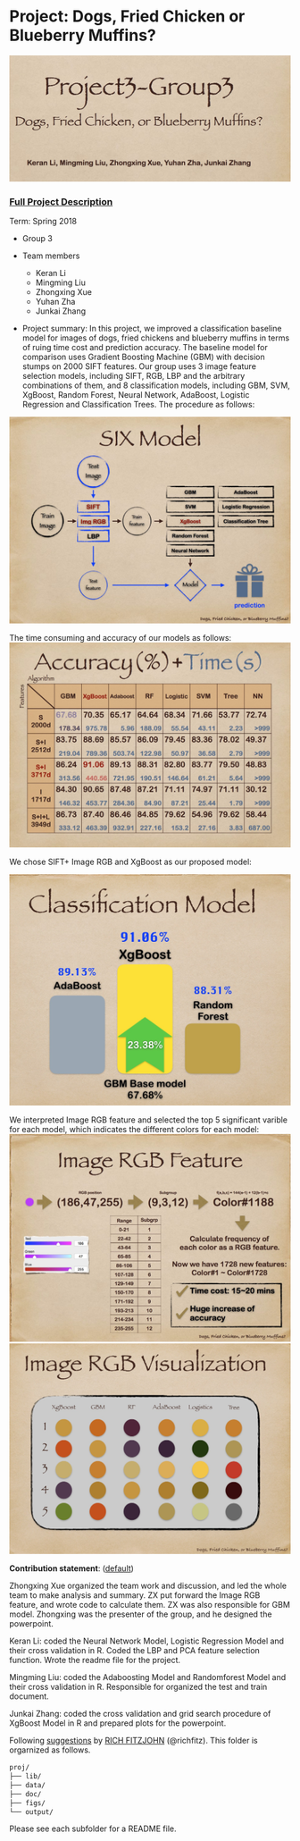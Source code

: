 # Project: Dogs, Fried Chicken or Blueberry Muffins?

![image](figs/title.jpg)

### [Full Project Description](doc/project3_desc.md)

Term: Spring 2018

+ Group 3
+ Team members
	+ Keran Li
	+ Mingming Liu
	+ Zhongxing Xue
	+ Yuhan Zha
	+ Junkai Zhang

+ Project summary: 
In this project, we improved a classification baseline model for images of dogs, fried chickens and blueberry muffins in terms of ruing time cost and prediction accuracy. The baseline model for comparison uses Gradient Boosting Machine (GBM) with decision stumps on 2000 SIFT features. Our group uses 3 image feature selection models, including SIFT, RGB, LBP and the arbitrary combinations of them, and 8 classification models, including GBM, SVM, XgBoost, Random Forest, Neural Network, AdaBoost, Logistic Regression and Classification Trees. The procedure as follows:

![image](figs/1.jpg)

The time consuming and accuracy of our models as follows:
![image](figs/outcome.jpg)

We chose SIFT+ Image RGB and XgBoost as our proposed model:

![image](figs/xgboost.jpg)

We interpreted Image RGB feature and selected the top 5 significant varible for each model, which indicates the different colors for each model:
![image](figs/rgb1.jpg)
![image](figs/rgb2.jpg)

	
**Contribution statement**: ([default](doc/a_note_on_contributions.md))

Zhongxing Xue organized the team work and discussion, and led the whole team to make analysis and summary. ZX put forward the Image RGB feature, and wrote code to calculate them. ZX was also responsible for GBM model. Zhongxing was the presenter of the group, and he designed the powerpoint.


Keran Li: coded the Neural Network Model, Logistic Regression Model and their cross validation in R. Coded the LBP and PCA feature selection function. Wrote the readme file for the project.


Mingming Liu: coded the Adaboosting Model and Randomforest Model and their cross validation in R. Responsible for organized the test and train document.


Junkai Zhang: coded the cross validation and grid search procedure of XgBoost Model in R and prepared plots for the powerpoint.


Following [suggestions](http://nicercode.github.io/blog/2013-04-05-projects/) by [RICH FITZJOHN](http://nicercode.github.io/about/#Team) (@richfitz). This folder is orgarnized as follows.

```
proj/
├── lib/
├── data/
├── doc/
├── figs/
└── output/
```

Please see each subfolder for a README file.
